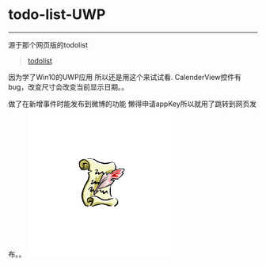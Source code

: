 # todo-list-UWP
---
源于那个网页版的todolist
>[todolist](https://github.com/Deadalusmask/todolist "todolist")

因为学了Win10的UWP应用 所以还是用这个来试试看.
CalenderView控件有bug，改变尺寸会改变当前显示日期。。

做了在新增事件时能发布到微博的功能 懒得申请appKey所以就用了跳转到网页发布。。
![To-do List UWP](https://github.com/Deadalusmask/todo-list-UWP/blob/master/Assets/Square150MediumTile.scale-200.png "To-do List UWP")
